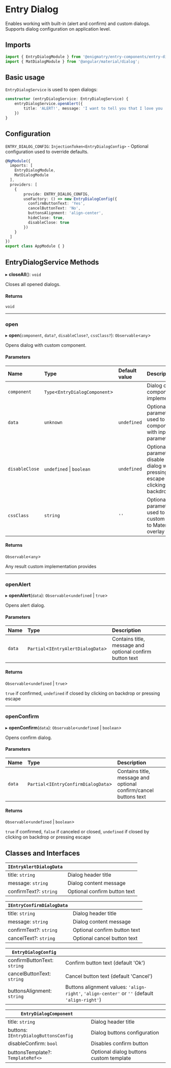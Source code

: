 # Entry Dialog

Enables working with built-in (alert and confirm) and custom dialogs. Supports dialog configuration on application level.

## Imports

```ts
import { EntryDialogModule } from '@enigmatry/entry-components/entry-dialog';
import { MatDialogModule } from '@angular/material/dialog';
```

## Basic usage

`EntryDialogService` is used to open dialogs:

```ts
constructor (entryDialogService: EntryDialogService) {
    entryDialogService.openAlert({
        title: 'ALERT!', message: 'I want to tell you that I love you :)'
    })
}
```

## Configuration

`ENTRY_DIALOG_CONFIG`: `InjectionToken<EntryDialogConfig>` - Optional configuration used to override defaults.

```ts
@NgModule({
  imports: [
    EntryDialogModule,
    MatDialogModule
  ],
  providers: [
    {
        provide: ENTRY_DIALOG_CONFIG,
        useFactory: () => new EntryDialogConfig({
          confirmButtonText: 'Yes',
          cancelButtonText: 'No',
          buttonsAlignment: 'align-center',
          hideClose: true,
          disableClose: true
        })
    }
  ]
})
export class AppModule { }
```

## EntryDialogService Methods

▸ **closeAll**(): `void`

Closes all opened dialogs.

#### Returns

`void`

___

### open

▸ **open**(`component`, `data?`, `disableClose?`, `cssClass?`): `Observable`<`any`\>

Opens dialog with custom component.

#### Parameters

| Name | Type | Default value | Description |
| :------ | :------ | :------ | :------ |
| `component` | `Type`<`EntryDialogComponent`\> | | Dialog custom component implementation |
| `data` | `unknown` | `undefined` | Optional parameter used to supply component with input parameters |
| `disableClose` | `undefined` \| `boolean` | `undefined` | Optional parameter that disable closing dialog when pressing escape or clicking on backdrop |
| `cssClass` | `string` | `''` | Optional parameter used to set custom class to Material overlay pane |

#### Returns

`Observable`<`any`\>

Any result custom implementation provides

___

### openAlert

▸ **openAlert**(`data`): `Observable`<`undefined` \| ``true``\>

Opens alert dialog.

#### Parameters

| Name | Type | Description |
| :------ | :------ | :------ |
| `data` | `Partial`<`IEntryAlertDialogData`\> | Contains title, message and optional confirm button text |

#### Returns

`Observable`<`undefined` \| ``true``\>

`true` if confirmed, `undefined` if closed by clicking on backdrop or pressing escape

___

### openConfirm

▸ **openConfirm**(`data`): `Observable`<`undefined` \| `boolean`\>

Opens confirm dialog.

#### Parameters

| Name | Type | Description |
| :------ | :------ | :------ |
| `data` | `Partial`<`IEntryConfirmDialogData`\> | Contains title, message and optional confirm/cancel buttons text |

#### Returns

`Observable`<`undefined` \| `boolean`\>

`true` if confirmed, `false` if canceled or closed, `undefined` if closed by clicking on backdrop or pressing escape

## Classes and Interfaces

| `IEntryAlertDialogData` |  |
| - | - |
| title: `string` | Dialog header title |
| message: `string` | Dialog content message |
| confirmText?: `string` | Optional confirm button text |

| `IEntryConfirmDialogData` |  |
| - | - |
| title: `string` | Dialog header title |
| message: `string` | Dialog content message |
| confirmText?: `string` | Optional confirm button text |
| cancelText?: `string` | Optional cancel button text |

| `EntryDialogConfig` |  |
| - | - |
| confirmButtonText: `string` | Confirm button text (default 'Ok') |
| cancelButtonText: `string` | Cancel button text (default 'Cancel') |
| buttonsAlignment: `string` | Buttons alignment values: `'align-right'`, `'align-center'` or `''` (default `'align-right'`) |

| `EntryDialogComponent` |  |
| - | - |
| title: `string` | Dialog header title |
| buttons: `IEntryDialogButtonsConfig` | Dialog buttons configuration |
| disableConfirm: `bool` | Disables confirm button  |
| buttonsTemplate?: `TemplateRef<>` | Optional dialog buttons custom template |
